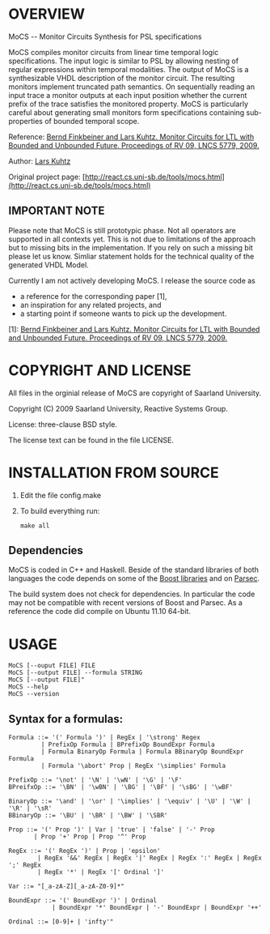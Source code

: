 OVERVIEW
========

MoCS -- Monitor Circuits Synthesis for PSL specifications

MoCS compiles monitor circuits from linear time temporal logic
specifications. The input logic is similar to PSL by allowing nesting of
regular expressions within temporal modalities. The output of MoCS is a
synthesizable VHDL description of the monitor circuit. The resulting monitors
implement truncated path semantics. On sequentially reading an input trace a
monitor outputs at each input position whether the current prefix of the trace
satisfies the monitored property. MoCS is particularly careful about generating
small monitors form specifications containing sub-properties of bounded
temporal scope.

Reference: [Bernd Finkbeiner and Lars Kuhtz. Monitor Circuits for LTL with
Bounded and Unbounded Future. Proceedings of RV 09, LNCS 5779, 2009.](http://react.cs.uni-sb.de/publications/FK09.html)

Author: [Lars Kuhtz](http://react.cs.uni-sb.de/people/kuhtz.html)

Original project page: [http://react.cs.uni-sb.de/tools/mocs.html](http://react.cs.uni-sb.de/tools/mocs.html)

IMPORTANT NOTE
--------------

Please note that MoCS is still prototypic phase. Not all operators are
supported in all contexts yet. This is not due to limitations of the approach
but to missing bits in the implementation. If you rely on such a missing bit
please let us know. Simliar statement holds for the technical quality of the
generated VHDL Model.

Currently I am not actively developing MoCS. I release the source code as

-   a reference for the corresponding paper [1],
-   an inspiration for any related projects, and
-   a starting point if someone wants to pick up the development.

[1]: [Bernd Finkbeiner and Lars Kuhtz. Monitor Circuits for LTL with Bounded 
and Unbounded Future. Proceedings of RV 09, LNCS 5779, 2009.](http://react.cs.uni-sb.de/publications/FK09.html)

COPYRIGHT AND LICENSE
=====================

All files in the orginial release of  MoCS are copyright of Saarland University.

Copyright (C) 2009 Saarland University, Reactive Systems Group.

License: three-clause BSD style.

The license text can be found in the file LICENSE.

INSTALLATION FROM SOURCE
========================

1.  Edit the file config.make

2.  To build everything run:

        make all

Dependencies
------------

MoCS is coded in C++ and Haskell. Beside of the standard libraries of
both languages the code depends on some of the [Boost libraries](http://www.boost.org/)
and on [Parsec](http://hackage.haskell.org/package/parsec).

The build system does not check for dependencies. In particular the code
may not be compatible with recent versions of Boost and Parsec. As a reference the 
code did compile on Ubuntu 11.10 64-bit.

USAGE
=====

    MoCS [--ouput FILE] FILE
    MoCS [--output FILE] --formula STRING
    MoCS [--output FILE]"
    MoCS --help
    MoCS --version

Syntax for a formulas:
----------------------

    Formula ::= '(' Formula ')' | RegEx | '\strong' Regex 
             | PrefixOp Formula | BPrefixOp BoundExpr Formula 
             | Formula BinaryOp Formula | Formula BBinaryOp BoundExpr Formula
             | Formula '\abort' Prop | RegEx '\simplies' Formula

    PrefixOp ::= '\not' | '\N' | '\wN' | '\G' | '\F'
    BPreifxOp ::= '\BN' | '\wBN' | '\BG' | '\BF' | '\sBG' | '\wBF' 

    BinaryOp ::= '\and' | '\or' | '\implies' | '\equiv' | '\U' | '\W' | '\R' | '\sR'
    BBinaryOp ::= '\BU' | '\BR' | '\BW' | '\SBR'

    Prop ::= '(' Prop ')' | Var | 'true' | 'false' | '-' Prop 
           | Prop '+' Prop | Prop '^' Prop

    RegEx ::= '(' RegEx ')' | Prop | 'epsilon' 
            | RegEx '&&' RegEx | RegEx '|' RegEx | RegEx ':' RegEx | RegEx ';' RegEx
            | RegEx '*' | RegEx '[' Ordinal ']'

    Var ::= "[_a-zA-Z][_a-zA-Z0-9]*"

    BoundExpr ::= '(' BoundExpr ')' | Ordinal
                | BoundExpr '*' BoundExpr | '-' BoundExpr | BoundExpr '++' 

    Ordinal ::= [0-9]+ | 'infty'"

